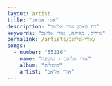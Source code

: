 ```yaml
---
layout: artist
title: "אורי אליאב"
description: "דף האמן אורי אליאב"
keywords: "שירים, מוזיקה, אורי אליאב"
permalink: /artists/אורי-אליאב/
songs:
  - number: "55216"
    name: "אורי אליאב - שקיעה"
    album: "סינגלים"
    artist: "אורי אליאב"
---
```

